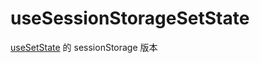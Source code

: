 # useSessionStorageSetState

[useSetState](https://ahooks.js.org/zh-CN/hooks/use-set-state) 的 sessionStorage 版本
